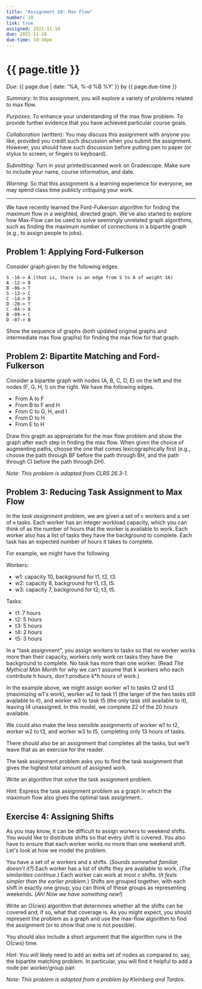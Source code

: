 ```yaml
---
title: "Assignment 10: Max Flow"
number: 10
link: true
assigned: 2021-11-10
due: 2021-11-18
due-time: 10:30pm
---
```

# {{ page.title }}

*Due*: {{ page.due | date: '%A, %-d %B %Y' }} by {{ page.due-time }}

*Summary*: In this assignment, you will explore a variety of problems
related to max flow.

*Purposes*: To enhance your understanding of the max flow problem.
To provide further evidence that you have achieved particular
course goals.

*Collaboration* (written): You may discuss this assignment with
anyone you like, provided you credit such discussion when you submit
the assignment.  However, you should have such discussion before putting
pen to paper (or stylus to screen, or fingers to keyboard).

*Submitting*: Turn in your printed/scanned work on Gradescope.  Make
sure to include your name, course information, and date.

*Warning*: So that this assignment is a learning experience for everyone,
we may spend class time publicly critiquing your work.

---

We have recently learned the Ford-Fulkerson algorithm for finding the
maximum flow in a weighted, directed graph.  We've also started to 
explore how Max-Flow can be used to solve seemingly unrelated graph
algorithms, such as finding the maximum number of connections in
a bipartite graph (e.g., to assign people to jobs).

## Problem 1: Applying Ford-Fulkerson

Consider graph given by the following edges.

```
S -16-> A (that is, there is an edge from S to A of weight 16)
A -12-> B
B -06-> T
S -13-> C
C -14-> D
D -20-> T
C -04-> A
B -09-> C
D -07-> B
```

Show the sequence of graphs (both updated original
graphs and intermediate max flow graphs) for finding 
the max flow for that graph.

## Problem 2: Bipartite Matching and Ford-Fulkerson

Consider a bipartite graph with nodes (A, B, C, D, E) on the left
and the nodes (F, G, H, I) on the right.  We have the following edges.

* From A to F
* From B to F and H
* From C to G, H, and I
* From D to H
* From E to H

Draw this graph as appropriate for the max flow problem and show
the graph after each step in finding the max flow.  When given the
choice of augmenting paths, choose the one that comes lexicographically
first (e.g., choose the path through BF before the path through BH,
and the path through CI before the path through DH).

_Note: This problem is adapted from CLRS 26.3-1._

## Problem 3: Reducing Task Assignment to Max Flow

In the *task assignment* problem, we are given a set of `n` workers and
a set of `m` tasks.  Each worker has an integer workload capacity, which
you can think of as the number of hours that the worker is available to
work.  Each worker also has a list of tasks they have the background
to complete.  Each task has an expected number of hours it takes to
complete.

For example, we might have the following

Workers:

* w1: capacity 10, background for t1, t2, t3.
* w2: capacity 8, background for t1, t3, t5.
* w3: capacity 7, background for t2, t3, t5.

Tasks:

* t1: 7 hours
* t2: 5 hours
* t3: 5 hours
* t4: 2 hours
* t5: 3 hours

In a "task assignment", you assign workers to tasks so that no
worker works more than their capacity, workers only work on tasks
they have the background to complete.  No task has more than one
worker.  (Read _The Mythical Man Month_ for why we can't assume
that k workers who each contribute h hours, don't produce k\*h
hours of work.)

In the example above, we might assign worker w1 to tasks t2 and t3
(maximizing w1's work), worker w2 to task t1 (the larger of the
two tasks still available to it), and worker w3 to task t5 (the
only task still available to it), leaving t4 unassigned.  In
this model, we complete 22 of the 20 hours available.

We could also make the less sensible assignments of worker w1
to t2, worker w2 to t3, and worker w3 to t5, completing only
13 hours of tasks.

There should also be an assignment that completes all the tasks,
but we'll leave that as an exercise for the reader.

The task assignment problem asks you to find the task assignment
that gives the highest total amount of assigned work.

Write an algorithm that solve the task assignment problem.

Hint: Express the task assignment problem as a graph in which the
maximum flow also gives the optimal task assignment..

## Exercise 4: Assigning Shifts

As you may know, it can be difficult to assign workers to weekend
shifts.  You would like to distribute shifts so that every shift
is covered.  You also have to ensure that each worker works no more
than one weekend shift.  Let's look at how we model the problem.

You have a set of _w_ workers and _s_ shifts.  (_Sounds somewhat familiar,
doesn't it?_)  Each worker has a list of shifts they are available
to work.  (_The similarities continue._)  Each worker can work at
most _c_ shifts.  (_It feels simpler than the earlier problem._)
Shifts are grouped together, with each shift in exactly one group;
you can think of these groups as representing weekends.  (_Ah!  Now
we have something new!_)

Write an O(_cws_) algorithm that determines whether all the shifts can be
covered and, if so, what that coverage is.  As you might expect,
you should represent the problem as a graph and use the max-flow algorithm
to find the assignment (or to show that one is not possible).

You should also include a short argument that the algorithm runs in the
O(_cws_) time.

_Hint_: You will likely need to add an extra set of nodes as compared
to, say, the bipartite matching problem.  In particular, you will find
it helpful to add a node per worker/group pair.

_Note: This problem is adapted from a problem by Kleinberg and Tardos._

